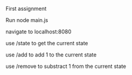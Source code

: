 First assignment

Run node main.js

navigate to localhost:8080

use /state to get the current state 

use /add to add 1 to the current state

use /remove to substract 1 from the current state 
